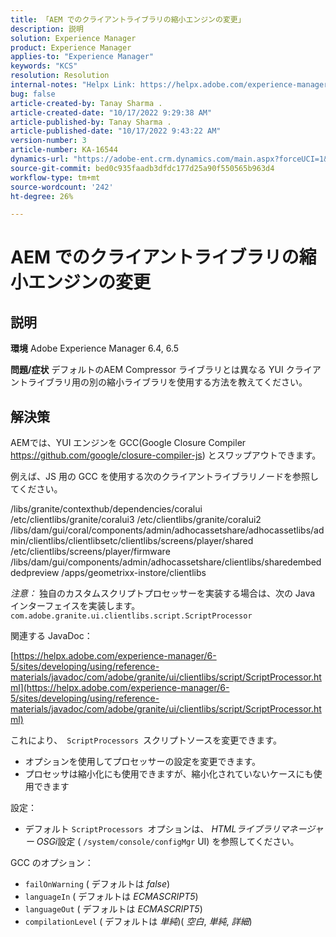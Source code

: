 ```yaml
---
title: 「AEM でのクライアントライブラリの縮小エンジンの変更」
description: 説明
solution: Experience Manager
product: Experience Manager
applies-to: "Experience Manager"
keywords: "KCS"
resolution: Resolution
internal-notes: "Helpx Link: https://helpx.adobe.com/experience-manager/kb/how-to-change-the-minification-engine-for-client-libraries-in-AEM.html"
bug: false
article-created-by: Tanay Sharma .
article-created-date: "10/17/2022 9:29:38 AM"
article-published-by: Tanay Sharma .
article-published-date: "10/17/2022 9:43:22 AM"
version-number: 3
article-number: KA-16544
dynamics-url: "https://adobe-ent.crm.dynamics.com/main.aspx?forceUCI=1&pagetype=entityrecord&etn=knowledgearticle&id=f9670338-fe4d-ed11-bba2-0022480868ff"
source-git-commit: bed0c935faadb3dfdc177d25a90f550565b963d4
workflow-type: tm+mt
source-wordcount: '242'
ht-degree: 26%

---
```


# AEM でのクライアントライブラリの縮小エンジンの変更

## 説明

<b>環境</b>
Adobe Experience Manager 6.4, 6.5


<b>問題/症状</b>
デフォルトのAEM Compressor ライブラリとは異なる YUI クライアントライブラリ用の別の縮小ライブラリを使用する方法を教えてください。


## 解決策


AEMでは、YUI エンジンを GCC(Google Closure Compiler https://github.com/google/closure-compiler-js) とスワップアウトできます。

例えば、JS 用の GCC を使用する次のクライアントライブラリノードを参照してください。

/libs/granite/contexthub/dependencies/coralui /etc/clientlibs/granite/coralui3 /etc/clientlibs/granite/coralui2 /libs/dam/gui/coral/components/admin/adhocassetshare/adhocassetlibs/admin/clientlibs/clientlibsetc/clientlibs/screens/player/shared /etc/clientlibs/screens/player/firmware /libs/dam/gui/components/admin/adhocassetshare/clientlibs/sharedembeddedpreview /apps/geometrixx-instore/clientlibs



*注意：* 独自のカスタムスクリプトプロセッサーを実装する場合は、次の Java インターフェイスを実装します。
`com.adobe.granite.ui.clientlibs.script.ScriptProcessor`



関連する JavaDoc：

[https://helpx.adobe.com/experience-manager/6-5/sites/developing/using/reference-materials/javadoc/com/adobe/granite/ui/clientlibs/script/ScriptProcessor.html](https://helpx.adobe.com/experience-manager/6-5/sites/developing/using/reference-materials/javadoc/com/adobe/granite/ui/clientlibs/script/ScriptProcessor.html)

これにより、` ScriptProcessors `スクリプトソースを変更できます。

- オプションを使用してプロセッサーの設定を変更できます。
- プロセッサは縮小化にも使用できますが、縮小化されていないケースにも使用できます




設定：

- デフォルト `ScriptProcessors `オプションは、 *HTMLライブラリマネージャー OSGi*&#x200B;設定 ( `/system/console/configMgr` UI) を参照してください。




GCC のオプション：

- `failOnWarning` ( デフォルトは *false*)
- `languageIn` ( デフォルトは *ECMASCRIPT5*)
- `languageOut` ( デフォルトは *ECMASCRIPT5*)
- `compilationLevel` ( デフォルトは *単純*)( *空白*, *単純*, *詳細*)

